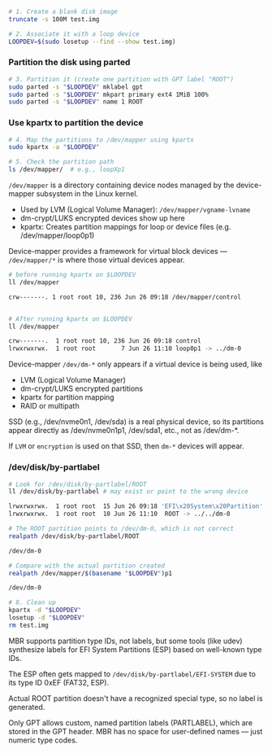 ```bash
# 1. Create a blank disk image
truncate -s 100M test.img

# 2. Associate it with a loop device
LOOPDEV=$(sudo losetup --find --show test.img)
```

### Partition the disk using parted

```bash
# 3. Partition it (create one partition with GPT label "ROOT")
sudo parted -s "$LOOPDEV" mklabel gpt
sudo parted -s "$LOOPDEV" mkpart primary ext4 1MiB 100%
sudo parted -s "$LOOPDEV" name 1 ROOT
```

### Use kpartx to partition the device

```bash
# 4. Map the partitions to /dev/mapper using kpartx
sudo kpartx -a "$LOOPDEV"

# 5. Check the partition path
ls /dev/mapper/  # e.g., loopXp1
```

`/dev/mapper` is a directory containing device nodes managed by the device-mapper subsystem in the Linux kernel.

* Used by LVM (Logical Volume Manager): `/dev/mapper/vgname-lvname`
* dm-crypt/LUKS encrypted devices show up here
* kpartx: Creates partition mappings for loop or device files (e.g. /dev/mapper/loop0p1)

Device-mapper provides a framework for virtual block devices — `/dev/mapper/*` is where those virtual devices appear.

```bash
# before running kpartx on $LOOPDEV
ll /dev/mapper

crw-------. 1 root root 10, 236 Jun 26 09:18 /dev/mapper/control


# After running kpartx on $LOOPDEV
ll /dev/mapper

crw-------.  1 root root 10, 236 Jun 26 09:18 control
lrwxrwxrwx.  1 root root       7 Jun 26 11:10 loop0p1 -> ../dm-0
```

Device-mapper `/dev/dm-*` only appears if a virtual device is being used, like

* LVM (Logical Volume Manager)
* dm-crypt/LUKS encrypted partitions
* kpartx for partition mapping
* RAID or multipath

SSD (e.g., /dev/nvme0n1, /dev/sda) is a real physical device, so its partitions appear directly as /dev/nvme0n1p1, /dev/sda1, etc., not as /dev/dm-*.

If `LVM` or `encryption` is used on that SSD, then `dm-*` devices will appear.


### /dev/disk/by-partlabel

```bash
# Look for /dev/disk/by-partlabel/ROOT
ll /dev/disk/by-partlabel # may exist or point to the wrong device

lrwxrwxrwx.  1 root root  15 Jun 26 09:18 'EFI\x20System\x20Partition' -> ../../nvme0n1p1
lrwxrwxrwx.  1 root root  10 Jun 26 11:10  ROOT -> ../../dm-0

# The ROOT partition points to /dev/dm-0, which is not correct
realpath /dev/disk/by-partlabel/ROOT

/dev/dm-0

# Compare with the actual partition created
realpath /dev/mapper/$(basename "$LOOPDEV")p1

/dev/dm-0

# 8. Clean up
kpartx -d "$LOOPDEV"
losetup -d "$LOOPDEV"
rm test.img
```

MBR supports partition type IDs, not labels, but some tools (like udev) synthesize labels for EFI System Partitions (ESP) based on well-known type IDs.

The ESP often gets mapped to `/dev/disk/by-partlabel/EFI-SYSTEM` due to its type ID 0xEF (FAT32, ESP).

Actual ROOT partition doesn't have a recognized special type, so no label is generated.

Only GPT allows custom, named partition labels (PARTLABEL), which are stored in the GPT header.
MBR has no space for user-defined names — just numeric type codes.

